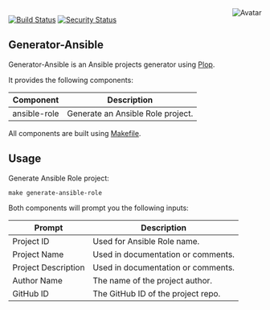 <img align="right" src="https://raw.github.com/cliffano/generator-ansible/main/avatar.jpg" alt="Avatar"/>

[![Build Status](https://github.com/cliffano/generator-ansible/workflows/CI/badge.svg)](https://github.com/cliffano/generator-ansible/actions?query=workflow%3ACI)
[![Security Status](https://snyk.io/test/github/cliffano/generator-ansible/badge.svg)](https://snyk.io/test/github/cliffano/generator-ansible)

Generator-Ansible
-----------------

Generator-Ansible is an Ansible projects generator using [Plop](https://plopjs.com/).

It provides the following components:

| Component | Description |
|-----------|-------------|
| ansible-role | Generate an Ansible Role project. |

All components are built using [Makefile](https://en.wikipedia.org/wiki/Make_(software)).

Usage
-----

Generate Ansible Role project:

    make generate-ansible-role

Both components will prompt you the following inputs:

| Prompt | Description |
|--------|-------------|
| Project ID | Used for Ansible Role name. |
| Project Name | Used in documentation or comments. |
| Project Description | Used in documentation or comments. |
| Author Name | The name of the project author. |
| GitHub ID | The GitHub ID of the project repo. |
